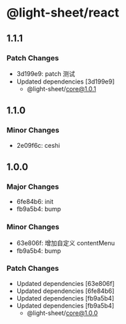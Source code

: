 # @light-sheet/react

## 1.1.1

### Patch Changes

- 3d199e9: patch 测试
- Updated dependencies [3d199e9]
  - @light-sheet/core@1.0.1

## 1.1.0

### Minor Changes

- 2e09f6c: ceshi

## 1.0.0

### Major Changes

- 6fe84b6: init
- fb9a5b4: bump

### Minor Changes

- 63e806f: 增加自定义 contentMenu
- fb9a5b4: bump

### Patch Changes

- Updated dependencies [63e806f]
- Updated dependencies [6fe84b6]
- Updated dependencies [fb9a5b4]
- Updated dependencies [fb9a5b4]
  - @light-sheet/core@1.0.0

